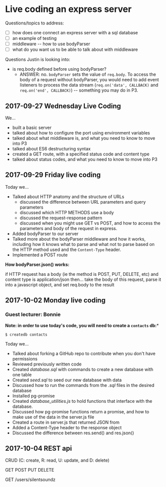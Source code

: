 # Live coding an express server

Questions/topics to address:
- [ ] how does one connect an express server with a sql database
- [ ] an example of testing
- [ ] middleware -- how to use bodyParser
- [ ] what do you want us to be able to talk about with middleware

Questions Justin is looking into:
- is req.body defined before using bodyParser?
  - ANSWER: no. `bodyParser` sets the value of `req.body`. To access the body of a request without bodyParser, you would need to add event listeners to process the data stream (`req.on('data', CALLBACK)` and `req.on('end', CALLBACK)`) -- something you may do in P3.


## 2017-09-27 Wednesday Live Coding

We...
- built a basic server
- talked about how to configure the port using environment variables
- talked about what middleware is, and what you need to know to move into P3
- talked about ES6 destructuring syntax
- created a GET route, with a specified status code and content type
- talked about status codes, and what you need to know to move into P3

## 2017-09-29 Friday live coding

Today we...
- Talked about HTTP anatomy and the structure of URLs
  - discussed the difference between URL parameters and query parameters
  - discussed which HTTP METHODS use a body
  - discussed the request-response pattern
  - discussed when you might use GET vs POST, and how to access the parameters and body of the request in express.
- Added bodyParser to our server
- Talked more about the bodyParser middleware and how it works, including how it knows what to parse and what not to parse based on the HTTP method used and the `Content-Type` header.
- Implemented a POST route


**How bodyParser.json() works:**

if HTTP request has a body (ie the method is POST, PUT, DELETE, etc)
and content type is application/json
then...
take the body of this request, parse it into a javascript object, and set req.body to the result

## 2017-10-02 Monday live coding
### Guest lecturer: Bonnie

**Note: in order to use today's code, you will need to create a `contacts` db:***
```
$ createdb contacts
```

Today we...

- Talked about forking a GitHub repo to contribute when you don't have permissions
- Reviewed previously written code
- Created *database.sql* with commands to create a new database with one table
- Created *seed.sql* to seed our new database with data
- Discussed how to run the commands from the *.sql* files in the desired database
- Installed pg-promise
- Created *database_utilities.js* to hold functions that interface with the database.
- Discussed how pg-promise functions return a promise, and how to make use of the data in the server.js file
- Created a route in server.js that returned JSON from
- Added a Content-Type header to the response object
- Discussed the difference between res.send() and res.json()


## 2017-10-04 REST api

CRUD (C: create, R: read, U: update, and D: delete)

GET
POST
PUT
DELETE


GET /users/silentsoundz
